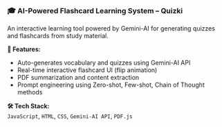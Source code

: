 
### 🎓 AI-Powered Flashcard Learning System – **Quizki**
An interactive learning tool powered by Gemini-AI for generating quizzes and flashcards from study material.

**🔧 Features:**
- Auto-generates vocabulary and quizzes using Gemini-AI API
- Real-time interactive flashcard UI (flip animation)
- PDF summarization and content extraction
- Prompt engineering using Zero-shot, Few-shot, Chain of Thought methods

**🛠️ Tech Stack:**  
`JavaScript`, `HTML`, `CSS`, `Gemini-AI API`, `PDF.js`

